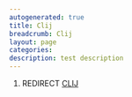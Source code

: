 ```yaml
---
autogenerated: true
title: Clij
breadcrumb: Clij
layout: page
categories: 
description: test description
---
```


1.  REDIRECT [CLIJ](CLIJ)

